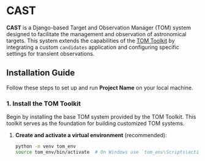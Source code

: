 # CAST

**CAST** is a Django-based Target and Observation Manager (TOM) system designed to facilitate the management and observation of astronomical targets. This system extends the capabilities of the [TOM Toolkit](https://github.com/TOMToolkit/tom_base) by integrating a custom `candidates` application and configuring specific settings for transient observations.

## Installation Guide

Follow these steps to set up and run **Project Name** on your local machine.

### 1. Install the TOM Toolkit

Begin by installing the base TOM system provided by the TOM Toolkit. This toolkit serves as the foundation for building customized TOM systems.

1. **Create and activate a virtual environment** (recommended):

   ```bash
   python -m venv tom_env
   source tom_env/bin/activate  # On Windows use `tom_env\Scripts\activate`
